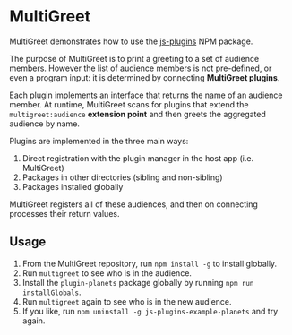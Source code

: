 # MultiGreet

MultiGreet demonstrates how to use the [js-plugins](https://github.com/easeway/js-plugins) NPM
package.

The purpose of MultiGreet is to print a greeting to a set of audience members. However the list of
audience members is not pre-defined, or even a program input: it is determined by connecting
**MultiGreet plugins**.

Each plugin implements an interface that returns the name of an audience member. At runtime,
MultiGreet scans for plugins that extend the `multigreet:audience` **extension point** and then
greets the aggregated audience by name.

Plugins are implemented in the three main ways:

1. Direct registration with the plugin manager in the host app (i.e. MultiGreet)
2. Packages in other directories (sibling and non-sibling)
3. Packages installed globally

MultiGreet registers all of these audiences, and then on connecting processes their return values.

## Usage

1. From the MultiGreet repository, run `npm install -g` to install globally.
2. Run `multigreet` to see who is in the audience.
3. Install the `plugin-planets` package globally by running `npm run installGlobals`.
4. Run `multigreet` again to see who is in the new audience.
5. If you like, run `npm uninstall -g js-plugins-example-planets` and try again.

